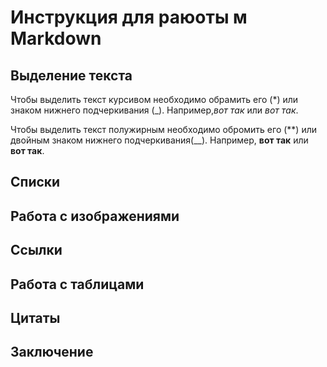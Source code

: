 # Инструкция для раюоты м Markdown

## Выделение текста

Чтобы выделить текст курсивом необходимо обрамить его (*) или знаком нижнего подчеркивания (_). Например,*вот так* или _вот так_.

Чтобы выделить текст полужирным необходимо обромить его (**) или двойным знаком нижнего подчеркивания(__). Например, **вот так** или __вот так__.

## Списки

## Работа с изображениями 

## Ссылки

## Работа с таблицами

## Цитаты

## Заключение